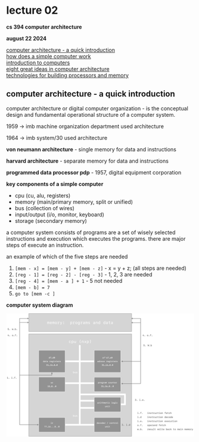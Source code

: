 #  lecture 02

**cs 394 computer architecture**

**august 22 2024**

[computer architecture - a quick introduction](#computer-architecture---a-quick-introduction) <br>
[how does a simple computer work](#how-does-a-simple-computer-work) <br>
[introduction to computers](#introduction-to-computers) <br>
[eight great ideas in computer architecture](#eight-great-ideas-in-computer-architecture) <br>
[technologies for building processors and memory](#technologies-for-building-processors-and-memory) <br>

##  computer architecture - a quick introduction

computer architecture or digital computer organization - is the conceptual design and fundamental operational structure of a computer system.

1959 $\rightarrow$ imb machine organization department used architecture

1964 $\rightarrow$ imb system/30 used architecture

**von neumann architecture** - single memory for data and instructions

**harvard architecture** - separate memory for data and instructions

**programmed data processor pdp** - 1957, digital equipment corporation

**key components of a simple computer**

-  cpu (cu, alu, registers)
-  memory (main/primary memory, split or unified)
-  bus (collection of wires)
-  input/output (i/o, monitor, keyboard)
-  storage (secondary memory)

a computer system consists of programs are a set of wisely selected instructions and execution which executes the programs.  there are major steps of execute an instruction.

an example of which of the five steps are needed

1. `[mem - x] = [mem - y] + [mem - z]` - x = y + z; (all steps are needed)
2. `[reg - 1] = [reg - 2] - [reg - 3]` - 1, 2, 3 are needed
3. `[reg - 4] = [mem - a ] + 1` - 5 not needed
4. `[mem - b] = 7`
5. `go to [mem -c ]`

**computer system diagram**

<img src="./assets/diagram.png">
